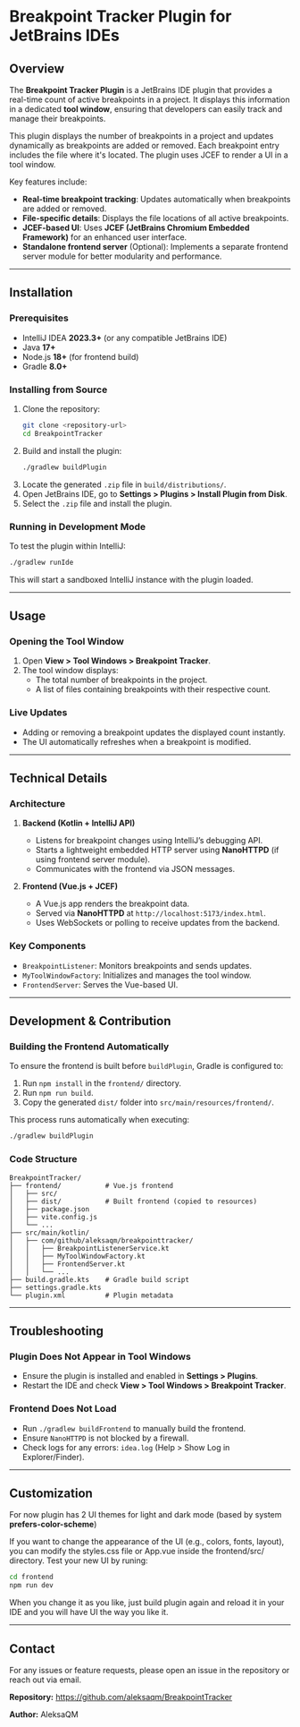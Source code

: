 # Breakpoint Tracker Plugin for JetBrains IDEs

## Overview
The **Breakpoint Tracker Plugin** is a JetBrains IDE plugin that provides a real-time count of active breakpoints in a project. It displays this information in a dedicated **tool window**, ensuring that developers can easily track and manage their breakpoints.
<!-- Plugin description -->
This plugin displays the number of breakpoints in a project and updates dynamically as breakpoints are added or removed. Each breakpoint entry includes the file where it's located. The plugin uses JCEF to render a UI in a tool window.
<!-- Plugin description end -->

Key features include:
- **Real-time breakpoint tracking**: Updates automatically when breakpoints are added or removed.
- **File-specific details**: Displays the file locations of all active breakpoints.
- **JCEF-based UI**: Uses **JCEF (JetBrains Chromium Embedded Framework)** for an enhanced user interface.
- **Standalone frontend server** (Optional): Implements a separate frontend server module for better modularity and performance.



---
## Installation
### Prerequisites
- IntelliJ IDEA **2023.3+** (or any compatible JetBrains IDE)
- Java **17+**
- Node.js **18+** (for frontend build)
- Gradle **8.0+**

### Installing from Source
1. Clone the repository:
   ```sh
   git clone <repository-url>
   cd BreakpointTracker
   ```
2. Build and install the plugin:
   ```sh
   ./gradlew buildPlugin
   ```
3. Locate the generated `.zip` file in `build/distributions/`.
4. Open JetBrains IDE, go to **Settings > Plugins > Install Plugin from Disk**.
5. Select the `.zip` file and install the plugin.

### Running in Development Mode
To test the plugin within IntelliJ:
```sh
./gradlew runIde
```
This will start a sandboxed IntelliJ instance with the plugin loaded.

---
## Usage
### Opening the Tool Window
1. Open **View > Tool Windows > Breakpoint Tracker**.
2. The tool window displays:
   - The total number of breakpoints in the project.
   - A list of files containing breakpoints with their respective count.

### Live Updates
- Adding or removing a breakpoint updates the displayed count instantly.
- The UI automatically refreshes when a breakpoint is modified.

---
## Technical Details
### Architecture
1. **Backend (Kotlin + IntelliJ API)**
   - Listens for breakpoint changes using IntelliJ’s debugging API.
   - Starts a lightweight embedded HTTP server using **NanoHTTPD** (if using frontend server module).
   - Communicates with the frontend via JSON messages.

2. **Frontend (Vue.js + JCEF)**
   - A Vue.js app renders the breakpoint data.
   - Served via **NanoHTTPD** at `http://localhost:5173/index.html`.
   - Uses WebSockets or polling to receive updates from the backend.

### Key Components
- `BreakpointListener`: Monitors breakpoints and sends updates.
- `MyToolWindowFactory`: Initializes and manages the tool window.
- `FrontendServer`: Serves the Vue-based UI.

---
## Development & Contribution
### Building the Frontend Automatically
To ensure the frontend is built before `buildPlugin`, Gradle is configured to:
1. Run `npm install` in the `frontend/` directory.
2. Run `npm run build`.
3. Copy the generated `dist/` folder into `src/main/resources/frontend/`.

This process runs automatically when executing:
```sh
./gradlew buildPlugin
```

### Code Structure
```
BreakpointTracker/
├── frontend/           # Vue.js frontend
│   ├── src/
│   ├── dist/           # Built frontend (copied to resources)
│   ├── package.json
│   ├── vite.config.js
│   └── ...
├── src/main/kotlin/
│   ├── com/github/aleksaqm/breakpointtracker/
│   │   ├── BreakpointListenerService.kt
│   │   ├── MyToolWindowFactory.kt
│   │   ├── FrontendServer.kt
│   │   └── ...
├── build.gradle.kts    # Gradle build script
├── settings.gradle.kts
└── plugin.xml          # Plugin metadata
```

---
## Troubleshooting
### Plugin Does Not Appear in Tool Windows
- Ensure the plugin is installed and enabled in **Settings > Plugins**.
- Restart the IDE and check **View > Tool Windows > Breakpoint Tracker**.

### Frontend Does Not Load
- Run `./gradlew buildFrontend` to manually build the frontend.
- Ensure `NanoHTTPD` is not blocked by a firewall.
- Check logs for any errors: `idea.log` (Help > Show Log in Explorer/Finder).

---
## Customization
For now plugin has 2 UI themes for light and dark mode (based by system **prefers-color-scheme**)

If you want to change the appearance of the UI (e.g., colors, fonts, layout), you can modify the styles.css file or App.vue inside the frontend/src/ directory.
Test your new UI by runing:
```sh
cd frontend
npm run dev
```
When you change it as you like, just build plugin again and reload it in your IDE and you will have UI the way you like it.

---
## Contact
For any issues or feature requests, please open an issue in the repository or reach out via email.

**Repository:** https://github.com/aleksaqm/BreakpointTracker 

**Author:** AleksaQM

